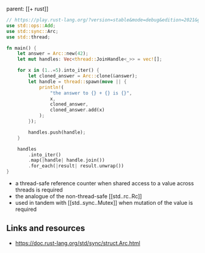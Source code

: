 parent: [[+ rust]]

```rust
// https://play.rust-lang.org/?version=stable&mode=debug&edition=2021&gist=9210b2e9ef382a8b6e451a6ad8bbf3be
use std::ops::Add;
use std::sync::Arc;
use std::thread;

fn main() {
    let answer = Arc::new(42);
    let mut handles: Vec<thread::JoinHandle<_>> = vec![];

    for x in (1..=5).into_iter() {
        let cloned_answer = Arc::clone(&answer);
        let handle = thread::spawn(move || {
            println!(
                "the answer to {} + {} is {}",
                x,
                cloned_answer,
                cloned_answer.add(x)
            );
        });

        handles.push(handle);
    }

    handles
        .into_iter()
        .map(|handle| handle.join())
        .for_each(|result| result.unwrap())
}
```

- a thread-safe reference counter when shared access to a value across threads
  is required
- the analogue of the non-thread-safe [[std..rc..Rc]]
- used in tandem with [[std..sync..Mutex]] when mutation of the value is
  required

## Links and resources

- https://doc.rust-lang.org/std/sync/struct.Arc.html
